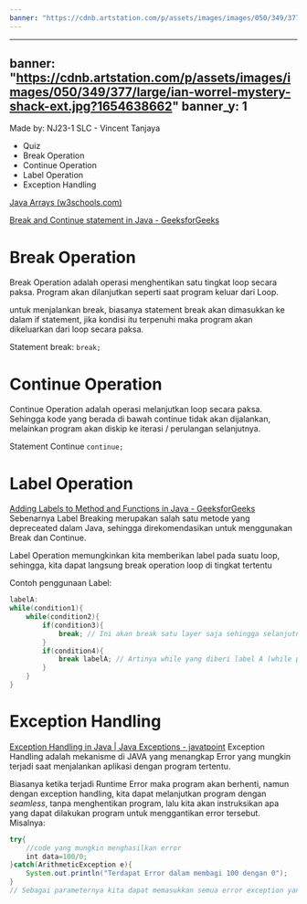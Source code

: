 ```yaml
---
banner: "https://cdnb.artstation.com/p/assets/images/images/050/349/377/large/ian-worrel-mystery-shack-ext.jpg?1654638662"
---
```

---
banner: "https://cdnb.artstation.com/p/assets/images/images/050/349/377/large/ian-worrel-mystery-shack-ext.jpg?1654638662"
banner_y: 1
---

Made by: NJ23-1 SLC - Vincent Tanjaya
- Quiz
- Break Operation
- Continue Operation
- Label Operation
- Exception Handling

[Java Arrays (w3schools.com)](https://www.w3schools.com/java/java_arrays.asp)

[Break and Continue statement in Java - GeeksforGeeks](https://www.geeksforgeeks.org/break-and-continue-statement-in-java/)
# Break Operation
Break Operation adalah operasi menghentikan satu tingkat loop secara paksa. Program akan dilanjutkan seperti saat program keluar dari Loop.

untuk menjalankan break, biasanya statement break akan dimasukkan ke dalam if statement, jika kondisi itu terpenuhi maka program akan dikeluarkan dari loop secara paksa.

Statement break:
`break;`

# Continue Operation
Continue Operation adalah operasi melanjutkan loop secara paksa. Sehingga kode yang berada di bawah continue tidak akan dijalankan, melainkan program akan diskip ke iterasi / perulangan selanjutnya. 

Statement Continue
`continue;`

# Label Operation
[Adding Labels to Method and Functions in Java - GeeksforGeeks](https://www.geeksforgeeks.org/adding-labels-to-method-and-functions-in-java/)
Sebenarnya Label Breaking merupakan salah satu metode yang depreceated dalam Java, sehingga direkomendasikan untuk menggunakan Break dan Continue.

Label Operation memungkinkan kita memberikan label pada suatu loop, sehingga, kita dapat langsung break operation loop di tingkat tertentu

Contoh penggunaan Label:
``` java
labelA:
while(condition1){
	while(condition2){
		if(condition3){
			break; // Ini akan break satu layer saja sehingga selanjutnya akan dilanjutkan iterasi while1 selama condition1 tidak terpenuhi
		} 
		if(condition4){
			break labelA; // Artinya while yang diberi label A (while paling luar) akan di break, maka tidak dilanjutkan dengan repetisi lagi
		}
	}
}
```

# Exception Handling
[Exception Handling in Java | Java Exceptions - javatpoint](https://www.javatpoint.com/exception-handling-in-java)
Exception Handling adalah mekanisme di JAVA yang menangkap Error yang mungkin terjadi saat menjalankan aplikasi dengan program tertentu.

Biasanya ketika terjadi Runtime Error maka program akan berhenti, namun dengan exception handling, kita dapat melanjutkan program dengan *seamless*, tanpa menghentikan program, lalu kita akan instruksikan apa yang dapat dilakukan program untuk menggantikan error tersebut. Misalnya:

``` java
try{  
    //code yang mungkin menghasilkan error  
    int data=100/0;  
}catch(ArithmeticException e){ 
	System.out.println("Terdapat Error dalam membagi 100 dengan 0");
}  
// Sebagai parameternya kita dapat memasukkan semua error exception yang mungkin terjadi, disini Exception yang ditangkap adalah Arithmetic Exception, yaitu Exception dalam melakukan operasi Matematika.
```


